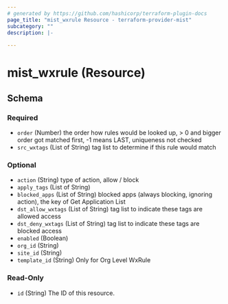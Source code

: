 ```yaml
---
# generated by https://github.com/hashicorp/terraform-plugin-docs
page_title: "mist_wxrule Resource - terraform-provider-mist"
subcategory: ""
description: |-
  
---
```


# mist_wxrule (Resource)





<!-- schema generated by tfplugindocs -->
## Schema

### Required

- `order` (Number) the order how rules would be looked up, > 0 and bigger order got matched first, -1 means LAST, uniqueness not checked
- `src_wxtags` (List of String) tag list to determine if this rule would match

### Optional

- `action` (String) type of action, allow / block
- `apply_tags` (List of String)
- `blocked_apps` (List of String) blocked apps (always blocking, ignoring action), the key of Get Application List
- `dst_allow_wxtags` (List of String) tag list to indicate these tags are allowed access
- `dst_deny_wxtags` (List of String) tag list to indicate these tags are blocked access
- `enabled` (Boolean)
- `org_id` (String)
- `site_id` (String)
- `template_id` (String) Only for Org Level WxRule

### Read-Only

- `id` (String) The ID of this resource.
